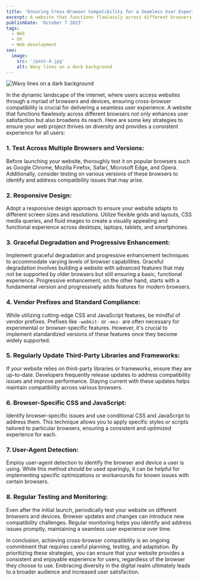 ```yaml
---
title: 'Ensuring Cross-Browser Compatibility for a Seamless User Experience'
excerpt: A website that functions flawlessly across different browsers not only enhances user satisfaction but also broadens its reach.
publishDate: 'October 7 2023'
tags:
  - Web
  - UX
  - Web development
seo:
  image:
    src: '/post-4.jpg'
    alt: Wavy lines on a dark background
---
```


![Wavy lines on a dark background](/post-4.jpg)

In the dynamic landscape of the internet, where users access websites through a myriad of browsers and devices, ensuring cross-browser compatibility is crucial for delivering a seamless user experience. A website that functions flawlessly across different browsers not only enhances user satisfaction but also broadens its reach. Here are some key strategies to ensure your web project thrives on diversity and provides a consistent experience for all users:

### 1. **Test Across Multiple Browsers and Versions:**

Before launching your website, thoroughly test it on popular browsers such as Google Chrome, Mozilla Firefox, Safari, Microsoft Edge, and Opera. Additionally, consider testing on various versions of these browsers to identify and address compatibility issues that may arise.

### 2. **Responsive Design:**

Adopt a responsive design approach to ensure your website adapts to different screen sizes and resolutions. Utilize flexible grids and layouts, CSS media queries, and fluid images to create a visually appealing and functional experience across desktops, laptops, tablets, and smartphones.

### 3. **Graceful Degradation and Progressive Enhancement:**

Implement graceful degradation and progressive enhancement techniques to accommodate varying levels of browser capabilities. Graceful degradation involves building a website with advanced features that may not be supported by older browsers but still ensuring a basic, functional experience. Progressive enhancement, on the other hand, starts with a fundamental version and progressively adds features for modern browsers.

### 4. **Vendor Prefixes and Standard Compliance:**

While utilizing cutting-edge CSS and JavaScript features, be mindful of vendor prefixes. Prefixes like `-webkit-` or `-moz-` are often necessary for experimental or browser-specific features. However, it's crucial to implement standardized versions of these features once they become widely supported.

### 5. **Regularly Update Third-Party Libraries and Frameworks:**

If your website relies on third-party libraries or frameworks, ensure they are up-to-date. Developers frequently release updates to address compatibility issues and improve performance. Staying current with these updates helps maintain compatibility across various browsers.

### 6. **Browser-Specific CSS and JavaScript:**

Identify browser-specific issues and use conditional CSS and JavaScript to address them. This technique allows you to apply specific styles or scripts tailored to particular browsers, ensuring a consistent and optimized experience for each.

### 7. **User-Agent Detection:**

Employ user-agent detection to identify the browser and device a user is using. While this method should be used sparingly, it can be helpful for implementing specific optimizations or workarounds for known issues with certain browsers.

### 8. **Regular Testing and Monitoring:**

Even after the initial launch, periodically test your website on different browsers and devices. Browser updates and changes can introduce new compatibility challenges. Regular monitoring helps you identify and address issues promptly, maintaining a seamless user experience over time.

In conclusion, achieving cross-browser compatibility is an ongoing commitment that requires careful planning, testing, and adaptation. By prioritizing these strategies, you can ensure that your website provides a consistent and enjoyable experience for users, regardless of the browser they choose to use. Embracing diversity in the digital realm ultimately leads to a broader audience and increased user satisfaction.
